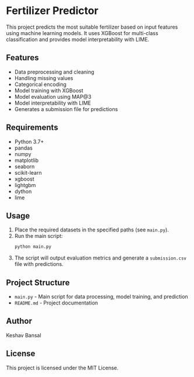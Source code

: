 # Fertilizer Predictor

This project predicts the most suitable fertilizer based on input features using machine learning models. It uses XGBoost for multi-class classification and provides model interpretability with LIME.

## Features
- Data preprocessing and cleaning
- Handling missing values
- Categorical encoding
- Model training with XGBoost
- Model evaluation using MAP@3
- Model interpretability with LIME
- Generates a submission file for predictions

## Requirements
- Python 3.7+
- pandas
- numpy
- matplotlib
- seaborn
- scikit-learn
- xgboost
- lightgbm
- dython
- lime

## Usage
1. Place the required datasets in the specified paths (see `main.py`).
2. Run the main script:
   ```bash
   python main.py
   ```
3. The script will output evaluation metrics and generate a `submission.csv` file with predictions.

## Project Structure
- `main.py` - Main script for data processing, model training, and prediction
- `README.md` - Project documentation

## Author
Keshav Bansal

## License
This project is licensed under the MIT License.
